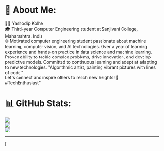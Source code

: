 # 💫 About Me:
👨‍💻 Yashodip Kolhe <br> 🎓 Third-year Computer Engineering student at Sanjivani College, Maharashtra, India <br>🌐 Motivated computer engineering student passionate about machine learning, computer vision, and AI technologies. Over a year of learning experience and hands-on practice in data science and machine learning. Proven ability to tackle complex problems, drive innovation, and develop predictive models. Committed to continuous learning and adept at adapting to new technologies. "Algorithmic artist, painting vibrant pictures with lines of code." <br>Let's connect and inspire others to reach new heights! 🚀<br> #TechEnthusiast"

# 📊 GitHub Stats:
![](https://github-readme-stats.vercel.app/api?username=yash9373&theme=radical&hide_border=false&include_all_commits=false&count_private=false)<br/>
![](https://github-readme-streak-stats.herokuapp.com/?user=yash9373&theme=radical&hide_border=false)<br/>
![](https://github-readme-stats.vercel.app/api/top-langs/?username=yash9373&theme=radical&hide_border=false&include_all_commits=false&count_private=false&layout=compact)

---
[
